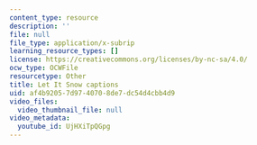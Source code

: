```yaml
---
content_type: resource
description: ''
file: null
file_type: application/x-subrip
learning_resource_types: []
license: https://creativecommons.org/licenses/by-nc-sa/4.0/
ocw_type: OCWFile
resourcetype: Other
title: Let It Snow captions
uid: af4b9205-7d97-4070-8de7-dc54d4cbb4d9
video_files:
  video_thumbnail_file: null
video_metadata:
  youtube_id: UjHXiTpQGpg
---
```

